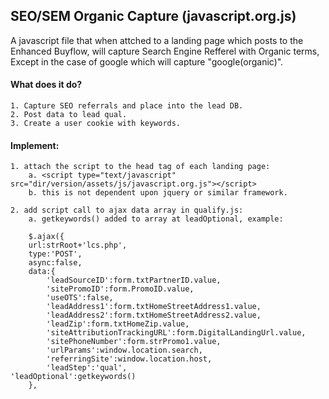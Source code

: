 ## SEO/SEM Organic Capture (javascript.org.js)

A javascript file that when attched to a landing page which posts to the Enhanced Buyflow, will capture Search Engine Refferel with Organic terms, Except in the case of google which will capture "google(organic)". 

#### What does it do?

	1. Capture SEO referrals and place into the lead DB.
	2. Post data to lead qual.
	3. Create a user cookie with keywords.

#### Implement:

	1. attach the script to the head tag of each landing page: 
		a. <script type="text/javascript" src="dir/version/assets/js/javascript.org.js"></script>
		b. this is not dependent upon jquery or similar framework.
        
	2. add script call to ajax data array in qualify.js:
		a. getkeywords() added to array at leadOptional, example:
        
        $.ajax({
		url:strRoot+'lcs.php',
		type:'POST',
		async:false,
		data:{
			'leadSourceID':form.txtPartnerID.value,
			'sitePromoID':form.PromoID.value,
			'useOTS':false,
			'leadAddress1':form.txtHomeStreetAddress1.value,
			'leadAddress2':form.txtHomeStreetAddress2.value,
			'leadZip':form.txtHomeZip.value,
			'siteAttributionTrackingURL':form.DigitalLandingUrl.value,
			'sitePhoneNumber':form.strPromo1.value,
			'urlParams':window.location.search,
			'referringSite':window.location.host,
			'leadStep':'qual',
	'leadOptional':getkeywords()
		},
